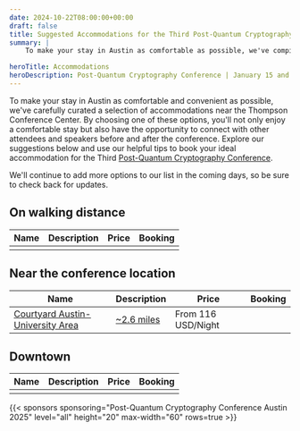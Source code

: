 ```yaml
---
date: 2024-10-22T08:00:00+00:00
draft: false
title: Suggested Accommodations for the Third Post-Quantum Cryptography Conference
summary: |
    To make your stay in Austin as comfortable as possible, we've compiled a list of recommended accommodation options near the Thompson Conference Center. Whether you're looking for a budget-friendly option or a luxurious stay, you'll find plenty of choices to suit your preferences.

heroTitle: Accommodations 
heroDescription: Post-Quantum Cryptography Conference | January 15 and 16, 2025 - Austin, Texas, US
---
```


To make your stay in Austin as comfortable and convenient as possible, we've carefully curated a selection of accommodations near the Thompson Conference Center. By choosing one of these options, you'll not only enjoy a comfortable stay but also have the opportunity to connect with other attendees and speakers before and after the conference. Explore our suggestions below and use our helpful tips to book your ideal accommodation for the Third [Post-Quantum Cryptography Conference](../).

We'll continue to add more options to our list in the coming days, so be sure to check back for updates. 

## On walking distance

| Name | Description | Price | Booking |
| ---- | ----------- | ----- | ------- |
|      |             |       |         |

## Near the conference location

| Name                                                                                                              | Description                                             | Price              | Booking |
| ----------------------------------------------------------------------------------------------------------------- | ------------------------------------------------------- | ------------------ | ------- |
| [Courtyard Austin-University Area](https://www.marriott.com/en-us/hotels/auscy-courtyard-austin-university-area/) | [~2.6 miles](https://maps.app.goo.gl/BYTwMVe5WAXfEL356) | From 116 USD/Night |         |

## Downtown

| Name | Description | Price | Booking |
| ---- | ----------- | ----- | ------- |
|      |             |       |         |

{{< sponsors sponsoring="Post-Quantum Cryptography Conference Austin 2025" level="all" height="20" max-width="60" rows=true >}}

